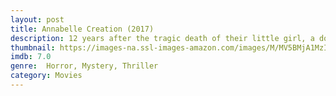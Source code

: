 ```yaml
---
layout: post
title: Annabelle Creation (2017)
description: 12 years after the tragic death of their little girl, a dollmaker and his wife welcome a nun and several girls from a shuttered orphanage into their home, where they soon become the target of the dollmaker's possessed creation, Annabelle.
thumbnail: https://images-na.ssl-images-amazon.com/images/M/MV5BMjA1MzIwMjMxNF5BMl5BanBnXkFtZTgwMDQ3NTc2MjI@._V1_QL50_SY1000_CR0,0,674,1000_AL_.jpg
imdb: 7.0
genre:  Horror, Mystery, Thriller
category: Movies
---
```

